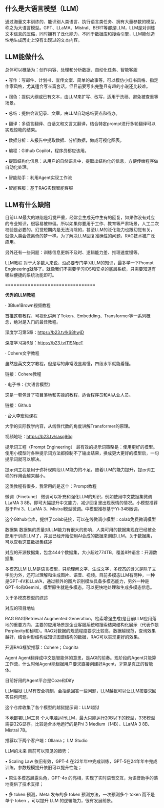 ## 什么是大语言模型（LLM）

通过海量文本训练的、能识别人类语言、执行语言类任务、拥有大量参数的模型，称之为大语言模型。GPT、LLaMA、Mistral、BERT等都是LLM，LLM是对训练文本信息的压缩，同时拥有了泛化能力，不同于数据库和搜索引擎，LLM能创造性地生成历史上没有出现过的文本内容。

## LLM能做什么

总体可以概括为：创作内容、处理和分析数据、自动化任务、智能客服

• 写作：写邮件、计划书、宣传文案、简单的故事等，可以模仿小红书风格、指定作家风格，尤其适合写长篇套话，但目前要写出完整且有趣的小说还比较难。

• 润色：提供大纲或已有文本，由LLM来扩写、改写，适用于洗稿、避免被查重等场景。

• 总结：提供会议记录、文章，由LLM自动总结要点和待办。

• 翻译：多语言翻译、白话文和文言文翻译，结合特定prompt进行多轮翻译可以实现惊艳的结果。

• 数据分析：从报告中提取数据、分析数据，做成可视化图表。

• 编程：Github Copilot，程序员都应该用。

• 提取结构化信息：从用户的自然语言中，提取出结构化的信息，方便传给程序做自动化处理。

• 智能助手：利用Agent实现工作流

• 智能客服：基于RAG实现智能客服

## LLM有什么缺陷

目前LLM最大的缺陷是幻觉严重，经常会生成无中生有的回复，如果你没有对应的专业知识，很容易被带偏。所以如果你要用于工作、教育等严肃场景，人工二次校验是必要的。幻觉短期内是无法消除的，甚至LLM的泛化能力也跟幻觉有关，就像人类会做离奇的梦一样。为了解决LLM回复准确性的问题，RAG技术被广泛应用。

另外还有一些问题：训练信息更新不及时、逻辑能力差、推理速度慢等。

LLM教程
对于大多数人来说，没必要专门学习LLM的知识，最多学一下Prompt Engineering就够了。就像我们不需要学习iOS和安卓的底层系统，只需要知道有哪些便捷的系统功能即可。



================================

**优秀的LLM教程**

· 3Blue1Brown视频教程

首推这套教程，可视化讲解了Token、Embedding、Transformer等一系列概念，绝对是入门的最佳教程。

深度学习第5章：https://b23.tv/k68hwjD

深度学习第6章：https://b23.tv/11SNpcT

· Cohere文字教程

虽然是英文文字教程，但是写的非常浅显易懂，四级水平就能看懂。

链接：Cohere教程

· 电子书：《大语言模型》

这是一套包含了项目落地和实操的教程，适合程序员和AI从业人员。

链接：Github

· 台大李宏毅课程

大学的实际教学内容，从线性代数的角度讲解Transformer的原理。

视频地址：https://b23.tv/sasg96g

提示词工程（Prompt Engineering）
最有效的提示词策略是：使用更好的模型。使用小模型时各种提示词方法都控制不了输出结果，换成更大更好的模型后，一句提示词就可以解决。

提示词工程是用于弥补现阶段LLM能力的不足，随着LLM的能力提升，提示词工程的作用会越来越小。

这类教程有很多，我常用的是这个：Prompt教程

微调（Finetune）
微调可以补充和强化LLM的知识，例如使用中文数据集微调LLaMA 3 8B，即可大幅提升中文能力、减少回复里出现表情的情况。小模型推荐基于Phi 3、LLaMA 3、Mistral模型微调。中模型推荐基于Yi-34B微调。

这个Github仓库，提供了colab链接，可以在线微调小模型：colab免费微调模型

数据集
数据集的质量对LLM能力有很大的影响，人类可用的数据集现在已经被全部用于训练LLM了，并且已经开始使用AI合成的数据来训练LLM。关于数据集，可以查看这篇数据集综述

对应的开源数据集，包含444个数据集，大小超过774TB，覆盖8种语言：开源数据集

多模态LLM
LLM是语言模型，只能理解文字、生成文字，多模态的含义是除了文字能力外，还可以理解和生成图片、语音、视频。目前多模态LLM有两种，一种是GPT-4V和LLaVA，通过额外的图片识别模块具备多模态能力，另外一种是GPT-4o和Gemini，模型原生就是多模态，可以更快地处理和生成多模态信息。

关于多模态模型的综述

对应的项目地址

RAG
RAG(Retrieval Augmented Generation，检索增强生成)是目前LLM应用落地的重要方向，主要的应用场景是企业客服系统和搜索结果结构化展示（代表作是Perplexity和秘塔）。RAG对数据的规范程度要求比较高，数据越规范，查询效果越好，结合树形结构或知识图谱结构的数据，RAG可以实现更好的效果。

开源RAG框架推荐：Cohere；Cognita

Agent
Agent翻译成中文是智能体的意思，是AGI的前奏。现阶段的Agent只能算工作流，什么时候Agent能根据用户要求直接创建好Agent，才算是真正的智能体。

目前好用的Agent平台是Coze和Dify

LLM越狱
LLM有安全机制，会拒绝回答一些问题，LLM越狱可以让LLM按要求回答任何问题。

这个仓库收集了各个模型的越狱提示词：LLM越狱

本地部署LLM工具
个人电脑运行LLM，最大只能运行20B以下的模型，33B模型需要32G显存。比较适合本地运行的是Phi 3 Medium（14B）、LLaMA 3 8B、Mistral 7B。

推荐以下两个客户端：Ollama； LM Studio

LLM的未来
目前可以预见的趋势：

• Scaling Law 依旧有效，GPT-4 在22年年中完成训练，GPT-5在24年年中完成训练，参数规模提升依旧可以提升性能；

• 原生多模态展露头角，GPT-4o 的亮相，实现了实时语音交互，为语音助手的落地提供了技术支撑；

• 多 token 预测，Meta 发布的多 token 预测方法，一次预测多个 token 而不是单个 token ，可以提升 LLM 的逻辑能力，很有发展前景。

<!--stackedit_data:
eyJoaXN0b3J5IjpbLTE1NTcyMjg0MzksMTU4MjAzODA0NiwtMT
kwOTExMTUzNl19
-->